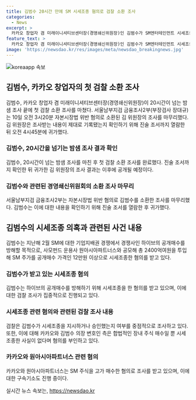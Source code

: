 ```yaml
---
title: 김범수 20시간 만에 SM 시세조종 혐의로 검찰 소환 조사
categories:
  - News
excerpt: >
  카카오 창업자 겸 미래이니셔티브센터장(경영쇄신위원장)인 김범수가 SM엔터테인먼트 시세조종 의혹으로 검찰 조사를 마무리했다. 20시간가량 이어진 심야조사는 인권보호수사규칙에 위배돼 특례로 허용됐다. 김 위원장은 시세조종 혐의를 받으며 검찰의 집중 조사 대상이었으며, 배재현 카카오 투자총괄대표와 카카오 법인, 그리고 원아시아파트너스 대표 A씨도 같은 혐의로 구속기소됐다. 한편, 김 의장 측은 혐의를 부인하고 있다.
feature_text: >
  카카오 창업자 겸 미래이니셔티브센터장(경영쇄신위원장)인 김범수가 SM엔터테인먼트 시세조종 의혹으로 검찰 조사를 마무리했다. 20시간가량 이어진 심야조사는 인권보호수사규칙에 위배돼 특례로 허용됐다. 김 위원장은 시세조종 혐의를 받으며 검찰의 집중 조사 대상이었으며, 배재현 카카오 투자총괄대표와 카카오 법인, 그리고 원아시아파트너스 대표 A씨도 같은 혐의로 구속기소됐다. 한편, 김 의장 측은 혐의를 부인하고 있다.
image: 'https://newsdao.kr/res/images/meta/newsdao_breakingnews.jpg'
---
```


<p><img src="https://newsdao.kr/res/images/meta/newsdao_breakingnews.jpg" alt="koreaapp 속보" /></p>

<h2 data-ke-size="size26">김범수, 카카오 창업자의 첫 검찰 소환 조사</h2>

<p data-ke-size="size16">김범수, 카카오 창업자 겸 미래이니셔티브센터장(경영쇄신위원장)이 20시간이 넘는 밤샘 조사 끝에 첫 검찰 소환 조사를 마쳤다. 서울남부지검 금융조사2부(부장검사 장대규)는 10일 오전 3시20분 자본시장법 위반 혐의로 소환된 김 위원장의 조사를 마무리했다. 김 위원장은 조사받는 내용이 제대로 기록됐는지 확인하기 위해 진술 조서까지 열람한 뒤 오전 4시45분에 귀가했다.</p>

<h3>김범수, 20시간을 넘기는 밤샘 조사 결과 확인</h3>

<p data-ke-size="size16">김범수, 20시간이 넘는 밤샘 조사를 마친 후 첫 검찰 소환 조사를 완료했다. 진술 조서까지 확인한 뒤 귀가한 김 위원장의 조사 결과는 이후에 공개될 예정이다.</p>

<h3>김범수와 관련된 경영쇄신위원회의 소환 조사 마무리</h3>

<p data-ke-size="size16">서울남부지검 금융조사2부는 자본시장법 위반 혐의로 김범수를 소환한 조사를 마무리했다. 김범수는 이에 대한 내용을 확인하기 위해 진술 조서를 열람한 후 귀가했다.</p>

<h2 data-ke-size="size26">김범수의 시세조종 의혹과 관련된 사건 내용</h2>

<p data-ke-size="size16">김범수는 지난해 2월 SM에 대한 기업지배권 경쟁에서 경쟁사인 하이브의 공개매수를 방해할 목적으로, 사모펀드 운용사 원아시아파트너스와 공모해 총 2400억여원을 투입해 SM 주가를 공개매수 가격인 12만원 이상으로 시세조종한 혐의를 받고 있다.</p>

<h3>김범수가 받고 있는 시세조종 혐의</h3>

<p data-ke-size="size16">김범수는 하이브의 공개매수를 방해하기 위해 시세조종을 한 혐의를 받고 있으며, 이에 대한 검찰 조사가 집중적으로 진행되고 있다.</p>

<h3>시세조종 관련 혐의와 관련된 검찰 조사 내용</h3>

<p data-ke-size="size16">검찰은 김범수가 시세조종을 지시하거나 승인했는지 여부를 중점적으로 조사하고 있다. 또한, 이에 대해 카카오와 김범수 의장 변호인 측은 합법적인 장내 주식 매수일 뿐 시세조종한 사실이 없다며 혐의를 부인하고 있다.</p>

<h3>카카오와 원아시아파트너스 관련 혐의</h3>

<p data-ke-size="size16">카카오와 원아시아파트너스는 SM 주식을 고가 매수한 혐의로 조사를 받고 있으며, 이에 대한 구속기소도 진행 중이다.</p>
실시간 뉴스 속보는, <a href="https://newsdao.kr" rel="dofollow">https://newsdao.kr</a>


